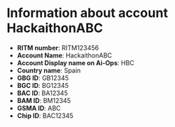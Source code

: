 # Information about account HackaithonABC

- **RITM number**: RITM123456
- **Account Name**: HackaithonABC
- **Account Display name on Ai-Ops**: HBC
- **Country name**: Spain
- **GBG ID**: GB12345
- **BGC ID**: BG12345
- **BAC ID**: BA12345
- **BAM ID**: BM12345
- **GSMA ID**: ABC
- **Chip ID**: BAC12345
